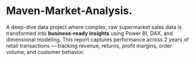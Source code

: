 # Maven-Market-Analysis.
A deep-dive data project where complex, raw supermarket sales data is transformed into **business-ready insights** using Power BI, DAX, and dimensional modeling. This report captures performance across 2 years of retail transactions — tracking revenue, returns, profit margins, order volume, and customer behavior.

